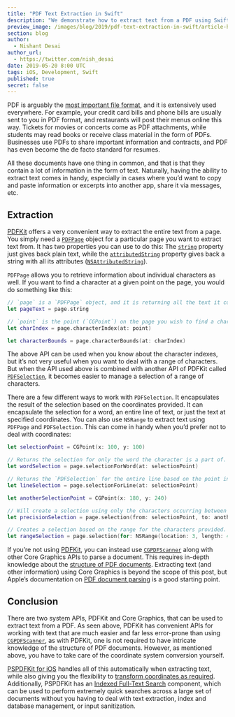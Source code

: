 ```yaml
---
title: "PDF Text Extraction in Swift"
description: "We demonstrate how to extract text from a PDF using Swift via PDFKit."
preview_image: /images/blog/2019/pdf-text-extraction-in-swift/article-header.png
section: blog
author:
  - Nishant Desai
author_url:
  - https://twitter.com/nish_desai
date: 2019-05-20 8:00 UTC
tags: iOS, Development, Swift
published: true
secret: false
---
```


PDF is arguably the [most important file format][], and it is extensively used everywhere. For example, your credit card bills and phone bills are usually sent to you in PDF format, and restaurants will post their menus online this way. Tickets for movies or concerts come as PDF attachments, while students may read books or receive class material in the form of PDFs. Businesses use PDFs to share important information and contracts, and PDF has even become the de facto standard for resumes.

All these documents have one thing in common, and that is that they contain a lot of information in the form of text. Naturally, having the ability to extract text comes in handy, especially in cases where you’d want to copy and paste information or excerpts into another app, share it via messages, etc.

## Extraction

[PDFKit][] offers a very convenient way to extract the entire text from a page. You simply need a [`PDFPage`][] object for a particular page you want to extract text from. It has two properties you can use to do this: The [`string`][] property just gives back plain text, while the [`attributedString`][] property gives back a string with all its attributes ([`NSAttributedString`][]).

`PDFPage` allows you to retrieve information about individual characters as well. If you want to find a character at a given point on the page, you would do something like this:

```swift
// `page` is a `PDFPage` object, and it is returning all the text it contains in the form of a `String` object.
let pageText = page.string

// `point` is the point (`CGPoint`) on the page you wish to find a character at.
let charIndex = page.characterIndex(at: point)

let characterBounds = page.characterBounds(at: charIndex)
```

The above API can be used when you know about the character indexes, but it’s not very useful when you want to deal with a range of characters. But when the API used above is combined with another API of PDFKit called [`PDFSelection`][], it becomes easier to manage a selection of a range of characters.

There are a few different ways to work with `PDFSelection`. It encapsulates the result of the selection based on the coordinates provided. It can encapsulate the selection for a word, an entire line of text, or just the text at specified coordinates. You can also use `NSRange` to extract text using `PDFPage` and `PDFSelection`. This can come in handy when you’d prefer not to deal with coordinates:

```swift
let selectionPoint = CGPoint(x: 100, y: 100)

// Returns the selection for only the word the character is a part of.
let wordSelection = page.selectionForWord(at: selectionPoint)

// Returns the `PDFSelection` for the entire line based on the point in the coordinate space provided.
let lineSelection = page.selectionForLine(at: selectionPoint)

let anotherSelectionPoint = CGPoint(x: 180, y: 240)

// Will create a selection using only the characters occurring between the points given.
let precisionSelection = page.selection(from: selectionPoint, to: anotherSelectionPoint)

// Creates a selection based on the range for the characters provided.
let rangeSelection = page.selection(for: NSRange(location: 3, length: 42))
```

If you’re not using [PDFKit][], you can instead use [`CGPDFScanner`][] along with other Core Graphics APIs to parse a document. This requires in-depth knowledge about the [structure of PDF documents][pdf specifications]. Extracting text (and other information) using Core Graphics is beyond the scope of this post, but Apple’s documentation on [PDF document parsing][document parsing of pdf] is a good starting point.

## Conclusion

There are two system APIs, PDFKit and Core Graphics, that can be used to extract text from a PDF. As seen above, PDFKit has convenient APIs for working with text that are much easier and far less error-prone than using [`CGPDFScanner`][], as with PDFKit, one is not required to have intricate knowledge of the structure of PDF documents. However, as mentioned above, you have to take care of the coordinate system conversion yourself.

[PSPDFKit for iOS][] handles all of this automatically when extracting text, while also giving you the flexibility to [transform coordinates as required][coordinate space conversions]. Additionally, PSPDFKit has an [Indexed Full-Text Search][] component, which can be used to perform extremely quick searches across a large set of documents without you having to deal with text extraction, index and database management, or input sanitization.

[most important file format]: https://motherboard.vice.com/en_us/article/pam43n/why-the-pdf-is-secretly-the-worlds-most-important-file-format
[`pdfpage`]: https://developer.apple.com/documentation/pdfkit/pdfpage
[pdfkit]: https://developer.apple.com/documentation/pdfkit
[`string`]: https://developer.apple.com/documentation/pdfkit/pdfpage/1503949-string
[`attributedstring`]: https://developer.apple.com/documentation/pdfkit/pdfpage/1503883-attributedstring
[`nsattributedstring`]: https://developer.apple.com/documentation/foundation/nsattributedstring
[`pdfselection`]: https://developer.apple.com/documentation/pdfkit/pdfselection
[`cgpdfscanner`]: https://developer.apple.com/documentation/coregraphics/cgpdfscanner
[pdf specifications]: https://www.adobe.com/content/dam/acom/en/devnet/pdf/pdfs/PDF32000_2008.pdf
[document parsing of pdf]: https://developer.apple.com/library/archive/documentation/GraphicsImaging/Conceptual/drawingwithquartz2d/dq_pdf_scan/dq_pdf_scan.html
[pspdfkit for ios]: https://pspdfkit.com/pdf-sdk/ios/
[coordinate space conversions]: https://pspdfkit.com/guides/ios/current/faq/coordinate-spaces/
[indexed full-text search]: https://pspdfkit.com/guides/ios/current/features/indexed-full-text-search/
[pspdfcatalog example]: https://pspdfkit.com/guides/ios/current/getting-started/example-projects/
